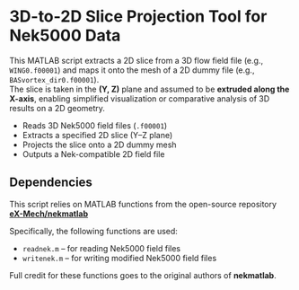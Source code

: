 # 3D-to-2D Slice Projection Tool for Nek5000 Data

This MATLAB script extracts a 2D slice from a 3D flow field file (e.g., `WING0.f00001`) and maps it onto the mesh of a 2D dummy file (e.g., `BASvortex_dir0.f00001`).  
The slice is taken in the **(Y, Z)** plane and assumed to be **extruded along the X-axis**, enabling simplified visualization or comparative analysis of 3D results on a 2D geometry.

- Reads 3D Nek5000 field files (`.f00001`)  
- Extracts a specified 2D slice (Y–Z plane)  
- Projects the slice onto a 2D dummy mesh  
- Outputs a Nek-compatible 2D field file  

## Dependencies
This script relies on MATLAB functions from the open-source repository  
[**eX-Mech/nekmatlab**](https://github.com/eX-Mech/nekmatlab)

Specifically, the following functions are used:
- `readnek.m` – for reading Nek5000 field files  
- `writenek.m` – for writing modified Nek5000 field files  

Full credit for these functions goes to the original authors of **nekmatlab**.


